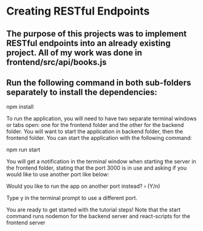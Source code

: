 # Creating RESTful Endpoints 

## The purpose of this projects was to implement RESTful endpoints into an already existing project. All of my work was done in frontend/src/api/books.js

## Run the following command in both sub-folders separately to install the dependencies:

npm install

To run the application, you will need to have two separate terminal windows or tabs open: one for the frontend folder and the other for the backend folder. You will want to start the application in backend folder, then the frontend folder. You can start the application with the following command:

npm run start

You will get a notification in the terminal window when starting the server in the frontend folder, stating that the port 3000 is in use and asking if you would like to use another port like below:

Would you like to run the app on another port instead? › (Y/n)

Type y in the terminal prompt to use a different port.

You are ready to get started with the tutorial steps! Note that the start command runs nodemon for the backend server and react-scripts for the frontend server
